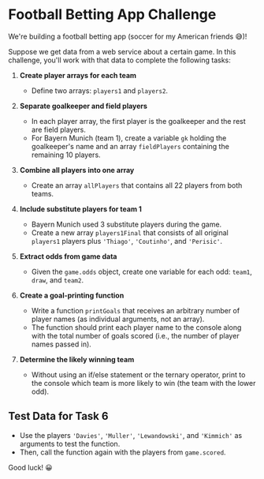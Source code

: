 # Football Betting App Challenge

We're building a football betting app (soccer for my American friends 😅)!

Suppose we get data from a web service about a certain game. In this challenge, you'll work with that data to complete the following tasks:

1. **Create player arrays for each team**  
   - Define two arrays: `players1` and `players2`.

2. **Separate goalkeeper and field players**  
   - In each player array, the first player is the goalkeeper and the rest are field players.  
   - For Bayern Munich (team 1), create a variable `gk` holding the goalkeeper's name and an array `fieldPlayers` containing the remaining 10 players.

3. **Combine all players into one array**  
   - Create an array `allPlayers` that contains all 22 players from both teams.

4. **Include substitute players for team 1**  
   - Bayern Munich used 3 substitute players during the game.  
   - Create a new array `players1Final` that consists of all original `players1` players plus `'Thiago'`, `'Coutinho'`, and `'Perisic'`.

5. **Extract odds from game data**  
   - Given the `game.odds` object, create one variable for each odd: `team1`, `draw`, and `team2`.

6. **Create a goal-printing function**  
   - Write a function `printGoals` that receives an arbitrary number of player names (as individual arguments, not an array).  
   - The function should print each player name to the console along with the total number of goals scored (i.e., the number of player names passed in).

7. **Determine the likely winning team**  
   - Without using an if/else statement or the ternary operator, print to the console which team is more likely to win (the team with the lower odd).

## Test Data for Task 6

- Use the players `'Davies'`, `'Muller'`, `'Lewandowski'`, and `'Kimmich'` as arguments to test the function.  
- Then, call the function again with the players from `game.scored`.

Good luck! 😀
